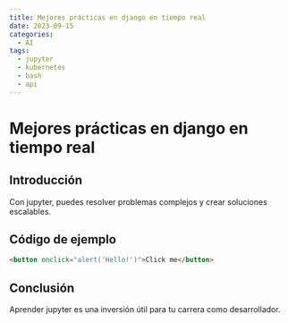 ```yaml
---
title: Mejores prácticas en django en tiempo real
date: 2023-09-15
categories:
  - AI
tags:
  - jupyter
  - kubernetes
  - bash
  - api
---
```


# Mejores prácticas en django en tiempo real

## Introducción

Con jupyter, puedes resolver problemas complejos y crear soluciones escalables.

## Código de ejemplo

```html
<button onclick="alert('Hello!')">Click me</button>
```

## Conclusión

Aprender jupyter es una inversión útil para tu carrera como desarrollador.